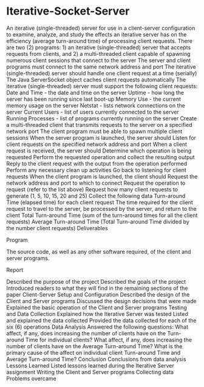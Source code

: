 # Iterative-Socket-Server
An iterative (single-threaded) server for use in a client-server configuration to examine, analyze, and study the effects an iterative server has on the efficiency (average turn-around time) of processing client requests.
There are two (2) programs: 1) an iterative (single-threaded) server that accepts requests from clients, and 2) a multi-threaded client capable of spawning numerous client sessions that connect to the server
The server and client programs must connect to the same network address and port
The iterative (single-threaded) server should handle one client request at a time (serially)
The Java ServerSocket object caches client requests automatically
The iterative (single-threaded) server must support the following client requests:
Date and Time - the date and time on the server
Uptime - how long the server has been running since last boot-up
Memory Use - the current memory usage on the server
Netstat - lists network connections on the server
Current Users - list of users currently connected to the server
Running Processes - list of programs currently running on the server
Create a multi-threaded client that transmits requests to the server on a specified network port
The client program must be able to spawn multiple client sessions
When the server program is launched, the server should
Listen for client requests on the specified network address and port
When a client request is received, the server should
Determine which operation is being requested
Perform the requested operation and collect the resulting output
Reply to the client request with the output from the operation performed
Perform any necessary clean up activities
Go back to listening for client requests
When the client program is launched, the client should
Request the network address and port to which to connect
Request the operation to request (refer to the list above)
Request how many client requests to generate (1, 5, 10, 15, 20 and 25)
Collect the following data
Turn-around Time (elapsed time) for each client request
The time required for the client request to travel to the server, be processed by the server, and return to the client
Total Turn-around Time (sum of the turn-around times for all the client requests)
Average Turn-around Time (Total Turn-around Time divided by the number client requests)
Deliverables

Program 

The source code, as well as any other software required, of the client and server programs. 

Report 

Described the purpose of the project
Described the goals of the project
Introduced readers to what they will find in the remaining sections of the paper
Client-Server Setup and Configuration
Described the design of the Client and Server programs
Discussed the design decisions that were made
Explained the basic operation of the Client and Server programs
Testing and Data Collection
Explained how the Iterative Server was tested
Listed and explained the data collected
Provided the data collected for each of the six (6) operations
Data Analysis
Answered the following questions:
What affect, if any, does increasing the number of clients have on the Turn-around Time for individual clients?
What affect, if any, does increasing the number of clients have on the Average Turn-around Time?
What is the primary cause of the affect on individual client Turn-around Time and Average Turn-around Time?
Conclusion
Conclusions from data analysis
Lessons Learned
Listed lessons learned during the Iterative Server assignment
Writing the Client and Server programs
Collecting data
Problems overcame
